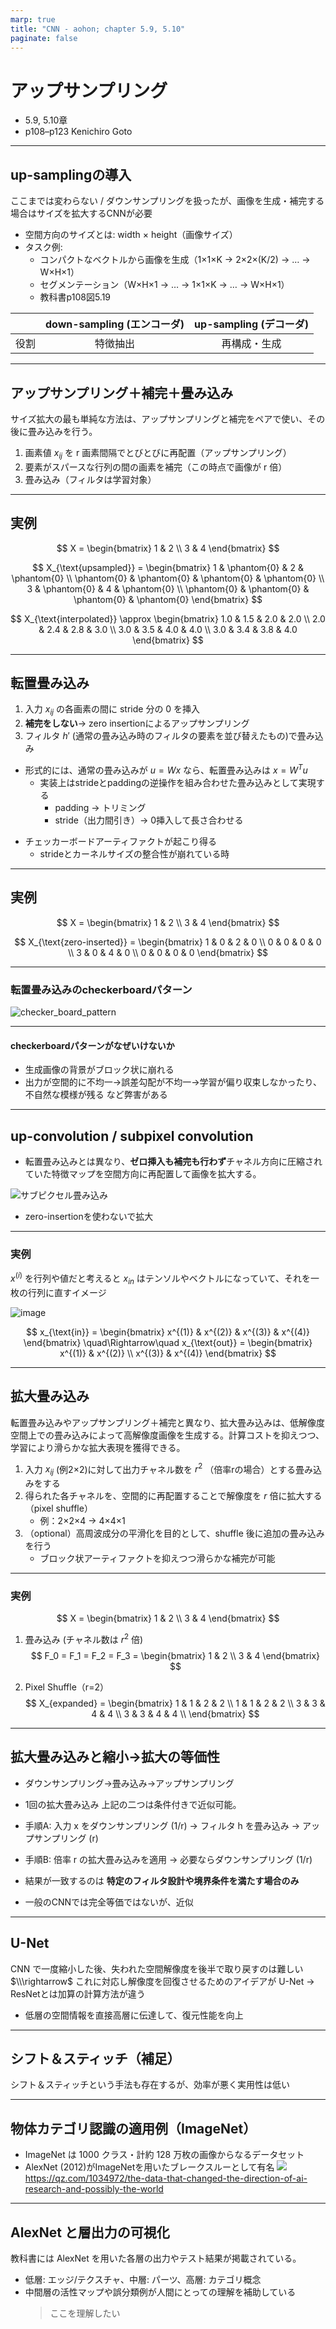 ```yaml
---
marp: true
title: "CNN - aohon; chapter 5.9, 5.10"
paginate: false 
---
```


# アップサンプリング
- 5.9, 5.10章
- p108–p123
Kenichiro Goto


---

## up-samplingの導入
ここまでは変わらない / ダウンサンプリングを扱ったが、画像を生成・補完する場合はサイズを拡大するCNNが必要

- 空間方向のサイズとは: width × height（画像サイズ）
- タスク例:
  - コンパクトなベクトルから画像を生成（1×1×K → 2×2×(K/2) → … → W×H×1）
  - セグメンテーション（W×H×1 → … → 1×1×K → … → W×H×1）
  - 教科書p108図5.19

|  |down-sampling (エンコーダ) | up-sampling (デコーダ) |
| :--: |:--: |:--:|
|役割 | 特徴抽出 | 再構成・生成 |


---

## アップサンプリング＋補完＋畳み込み
サイズ拡大の最も単純な方法は、アップサンプリングと補完をペアで使い、その後に畳み込みを行う。

1. 画素値 $x_{ij}$ を r 画素間隔でとびとびに再配置（アップサンプリング）
2. 要素がスパースな行列の間の画素を補完（この時点で画像が r 倍）
3. 畳み込み（フィルタは学習対象）

---

## 実例
$$
X =
\begin{bmatrix}
1 & 2 \\
3 & 4
\end{bmatrix}
$$

$$
X_{\text{upsampled}} =
\begin{bmatrix}
1 & \phantom{0} & 2 & \phantom{0} \\
\phantom{0} & \phantom{0} & \phantom{0} & \phantom{0} \\
3 & \phantom{0} & 4 & \phantom{0} \\
\phantom{0} & \phantom{0} & \phantom{0} & \phantom{0}
\end{bmatrix}
$$

$$
X_{\text{interpolated}} \approx
\begin{bmatrix}
1.0 & 1.5 & 2.0 & 2.0 \\
2.0 & 2.4 & 2.8 & 3.0 \\
3.0 & 3.5 & 4.0 & 4.0 \\
3.0 & 3.4 & 3.8 & 4.0
\end{bmatrix}
$$

---

## 転置畳み込み
1. 入力 $x_{ij}$ の各画素の間に stride 分の 0 を挿入
2. **補完をしない**→  zero insertionによるアップサンプリング
3. フィルタ $h'$ (通常の畳み込み時のフィルタの要素を並び替えたもの)で畳み込み


- 形式的には、通常の畳み込みが $u = W x$ なら、転置畳み込みは $x = W^T u$
  - 実装上はstrideとpaddingの逆操作を組み合わせた畳み込みとして実現する
    - padding $\rightarrow$ トリミング
    - stride（出力間引き）$\rightarrow$ 0挿入して長さ合わせる

<!-- - 出力サイズは次式で表せる：
  $$
  H_{out} = (H_{in} - 1) \times s - 2p + k + \text{output\_padding}
  $$ -->
- チェッカーボードアーティファクトが起こり得る
  - strideとカーネルサイズの整合性が崩れている時

---

## 実例
$$
X =
\begin{bmatrix}
1 & 2 \\
3 & 4
\end{bmatrix}
$$

$$
X_{\text{zero-inserted}} =
\begin{bmatrix}
1 & 0 & 2 & 0 \\
0 & 0 & 0 & 0 \\
3 & 0 & 4 & 0 \\
0 & 0 & 0 & 0
\end{bmatrix}
$$

---
### 転置畳み込みのcheckerboardパターン
![checker_board_pattern](../images/checker_board_artifact.png)

---

#### checkerboardパターンがなぜいけないか
- 生成画像の背景がブロック状に崩れる
- 出力が空間的に不均一→誤差勾配が不均一→学習が偏り収束しなかったり、不自然な模様が残る
など弊害がある

---

## up-convolution / subpixel convolution
- 転置畳み込みとは異なり、**ゼロ挿入も補完も行わず**チャネル方向に圧縮されていた特徴マップを空間方向に再配置して画像を拡大する。

![サブピクセル畳み込み](../images/pixel_shuffle.png)

- zero-insertionを使わないで拡大

---

### 実例
$x^{(i)}$ を行列や値だと考えると $x_{in}$ はテンソルやベクトルになっていて、それを一枚の行列に直すイメージ

![image](../images/shuffle_draw.png)

$$
x_{\text{in}} =
\begin{bmatrix}
x^{(1)} & x^{(2)} & x^{(3)} & x^{(4)}
\end{bmatrix}
\quad\Rightarrow\quad
x_{\text{out}} =
\begin{bmatrix}
x^{(1)} & x^{(2)} \\
x^{(3)} & x^{(4)}
\end{bmatrix}
$$

---

## 拡大畳み込み
転置畳み込みやアップサンプリング＋補完と異なり、拡大畳み込みは、低解像度空間上での畳み込みによって高解像度画像を生成する。計算コストを抑えつつ、学習により滑らかな拡大表現を獲得できる。

1. 入力 $x_{ij}$ (例2×2)に対して出力チャネル数を $r^2$ （倍率rの場合）とする畳み込みをする
2. 得られた各チャネルを、空間的に再配置することで解像度を $r$ 倍に拡大する（pixel shuffle）
   - 例：2×2×4 → 4×4×1
3. （optional）高周波成分の平滑化を目的として、shuffle 後に追加の畳み込みを行う
   - ブロック状アーティファクトを抑えつつ滑らかな補完が可能

---

### 実例

$$
X = \begin{bmatrix}
1 & 2 \\
3 & 4 
\end{bmatrix}
$$
1. 畳み込み (チャネル数は $r^2$ 倍)
$$
F_0 = F_1 = F_2 = F_3 = 
\begin{bmatrix}
1 & 2 \\
3 & 4 
\end{bmatrix}
$$

2. Pixel Shuffle（r=2）
$$
X_{expanded} = 
\begin{bmatrix}
  1 & 1 & 2 & 2 \\
  1 & 1 & 2 & 2 \\
  3 & 3 & 4 & 4 \\
  3 & 3 & 4 & 4 \\
\end{bmatrix}
$$



---

## 拡大畳み込みと縮小→拡大の等価性
- ダウンサンプリング→畳み込み→アップサンプリング
- 1回の拡大畳み込み
上記の二つは条件付きで近似可能。

- 手順A: 入力 x をダウンサンプリング (1/r) → フィルタ h を畳み込み → アップサンプリング (r)
- 手順B: 倍率 r の拡大畳み込みを適用 → 必要ならダウンサンプリング (1/r)
- 結果が一致するのは **特定のフィルタ設計や境界条件を満たす場合のみ**
- 一般のCNNでは完全等価ではないが、近似


---

## U-Net
CNN で一度縮小した後、失われた空間解像度を後半で取り戻すのは難しい $\\\rightarrow$ これに対応し解像度を回復させるためのアイデアが U-Net
$\rightarrow$ ResNetとは加算の計算方法が違う
- 低層の空間情報を直接高層に伝達して、復元性能を向上


---

## シフト＆スティッチ（補足）
シフト＆スティッチという手法も存在するが、効率が悪く実用性は低い


---

## 物体カテゴリ認識の適用例（ImageNet）
- ImageNet は 1000 クラス・計約 128 万枚の画像からなるデータセット
- AlexNet (2012)がImageNetを用いたブレークスルーとして有名
![](2025-10-17-12-17-14.png)
https://qz.com/1034972/the-data-that-changed-the-direction-of-ai-research-and-possibly-the-world

---

## AlexNet と層出力の可視化
教科書には AlexNet を用いた各層の出力やテスト結果が掲載されている。

- 低層: エッジ/テクスチャ、中層: パーツ、高層: カテゴリ概念
- 中間層の活性マップや誤分類例が人間にとっての理解を補助している
  > ここを理解したい